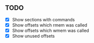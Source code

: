 ## TODO

* [x] Show sections with commands
* [x] Show offsets which rmem was called 
* [x] Show offsets which wmem was called
* [x] Show unused offsets
